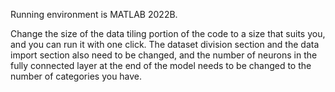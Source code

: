 Running environment is MATLAB 2022B.

Change the size of the data tiling portion of the code to a size that suits you, and you can run it with one click. The dataset division section and the data import section also need to be changed, and the number of neurons in the fully connected layer at the end of the model needs to be changed to the number of categories you have.
